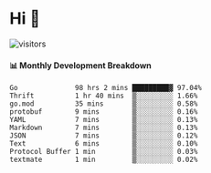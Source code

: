 # Hi 👋
 
![visitors](https://visitor-badge.glitch.me/badge?page_id=sorcererxw.sorcererx)

#### 📊 Monthly Development Breakdown

<!--START_SECTION:waka-->
```text
Go              98 hrs 2 mins █████████▓ 97.04%
Thrift          1 hr 40 mins  ▒░░░░░░░░░ 1.66%
go.mod          35 mins       ▒░░░░░░░░░ 0.58%
protobuf        9 mins        ▒░░░░░░░░░ 0.16%
YAML            7 mins        ▒░░░░░░░░░ 0.13%
Markdown        7 mins        ▒░░░░░░░░░ 0.13%
JSON            7 mins        ▒░░░░░░░░░ 0.12%
Text            6 mins        ▒░░░░░░░░░ 0.10%
Protocol Buffer 1 min         ▒░░░░░░░░░ 0.03%
textmate        1 min         ▒░░░░░░░░░ 0.02%
```
<!--END_SECTION:waka-->
